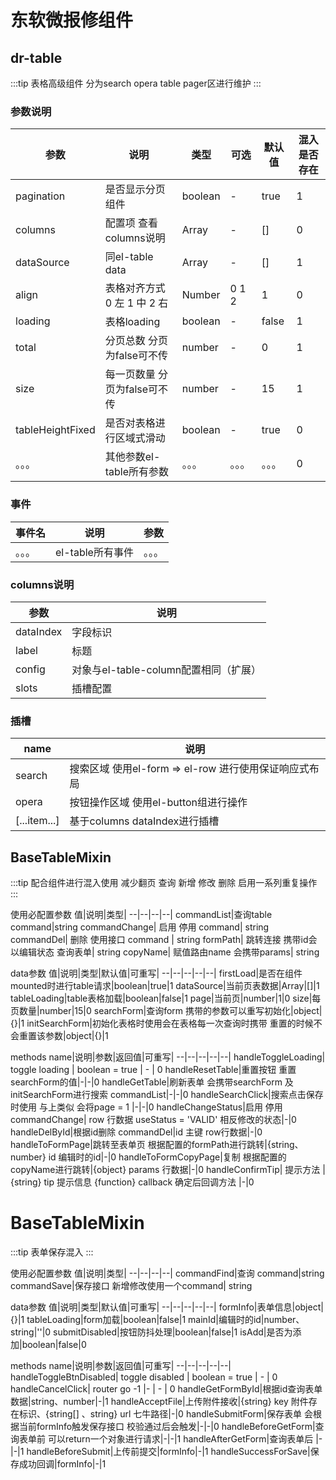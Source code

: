 # 东软微报修组件

## dr-table
:::tip
 表格高级组件 分为search opera table pager区进行维护
:::


### 参数说明
参数|说明|类型|可选|默认值|混入是否存在|
--|--|--|--|--|--|
pagination | 是否显示分页组件 | boolean | - | true|1
columns | 配置项 查看columns说明 | Array | - | []|0
dataSource| 同el-table data | Array | - | []|1
align | 表格对齐方式 0 左 1 中 2 右 | Number | 0 1 2 | 1 |0
loading | 表格loading | boolean | - | false |1
total | 分页总数 分页为false可不传 | number | - | 0|1
size | 每一页数量 分页为false可不传 | number | - | 15|1
tableHeightFixed | 是否对表格进行区域式滑动 | boolean | - | true|0
。。。| 其他参数el-table所有参数 |。。。|。。。|。。。| 0

### 事件
事件名|说明|参数|
--|--|--|
。。。| el-table所有事件|。。。

### columns说明
参数|说明|
--|--|
dataIndex | 字段标识
label | 标题
config | 对象与el-table-column配置相同（扩展）
slots | 插槽配置

### 插槽
name|说明|
--|--|
search| 搜索区域 使用el-form => el-row 进行使用保证响应式布局
opera | 按钮操作区域 使用el-button组进行操作
[...item...]| 基于columns dataIndex进行插槽

## BaseTableMixin
:::tip
配合组件进行混入使用 减少翻页 查询 新增 修改 删除 启用一系列重复操作
:::

使用必配置参数
值|说明|类型|
--|--|--|--|
commandList|查询table command|string
commandChange| 启用 停用 command| string
commandDel| 删除 使用接口 command | string
formPath| 跳转连接 携带id会以编辑状态 查询表单| string
copyName| 赋值路由name 会携带params| string

data参数
值|说明|类型|默认值|可重写|
--|--|--|--|--|
firstLoad|是否在组件mounted时进行table请求|boolean|true|1
dataSource|当前页表数据|Array|[]|1
tableLoading|table表格加载|boolean|false|1
page|当前页|number|1|0
size|每页数量|number|15|0
searchForm|查询form 携带的参数可以重写初始化|object|{}|1
initSearchForm|初始化表格时使用会在表格每一次查询时携带 重置的时候不会重置该参数|object|{}|1

methods
name|说明|参数|返回值|可重写|
--|--|--|--|--|
handleToggleLoading| toggle loading | boolean = true | - | 0
handleResetTable|重置按钮 重置searchForm的值|-|-|0
handleGetTable|刷新表单 会携带searchForm 及 initSearchForm进行搜索 commandList|-|-|0
handleSearchClick|搜索点击保存时使用 与上类似 会将page = 1 |-|-|0
handleChangeStatus|启用 停用 commandChange| row 行数据 useStatus = 'VALID' 相反修改的状态|-|0
handleDelById|根据id删除 commandDel|id 主键 row行数据|-|0
handleToFormPage|跳转至表单页 根据配置的formPath进行跳转|{string、 number} id 编辑时的id|-|0
handleToFormCopyPage|复制 根据配置的copyName进行跳转|{object} params 行数据|-|0
handleConfirmTip| 提示方法 |{string} tip 提示信息 {function} callback 确定后回调方法 |-|0

# BaseTableMixin
:::tip
表单保存混入
:::

使用必配置参数
值|说明|类型|
--|--|--|--|
commandFind|查询 command|string
commandSave|保存接口 新增修改使用一个command| string

data参数
值|说明|类型|默认值|可重写|
--|--|--|--|--|
formInfo|表单信息|object|{}|1
tableLoading|form加载|boolean|false|1
mainId|编辑时的id|number、 string|''|0
submitDisabled|按钮防抖处理|boolean|false|1
isAdd|是否为添加|boolean|false|0

methods
name|说明|参数|返回值|可重写|
--|--|--|--|--|
handleToggleBtnDisabled| toggle disabled | boolean = true | - | 0
handleCancelClick| router go -1 |- | - | 0
handleGetFormById|根据id查询表单数据|string、number|-|1
handleAcceptFile|上传附件接收|{string} key 附件存在标识、{string[] 、string} url 七牛路径|-|0
handleSubmitForm|保存表单 会根据当前formInfo触发保存接口 校验通过后会触发|-|-|0
handleBeforeGetForm|查询表单前 可以return一个对象进行请求|-|-|1
handleAfterGetForm|查询表单后 |-|-|1
handleBeforeSubmit|上传前提交|formInfo|-|1
handleSuccessForSave|保存成功回调|formInfo|-|1

